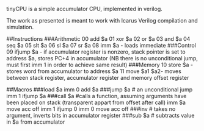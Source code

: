tinyCPU is a simple accumulator CPU, implemented in verilog.

The work as presented is meant to work with Icarus Verilog compilation and simulation.

##Instructions
###Arithmetic
00 add \$a
01 xor \$a
02 or \$a
03 and \$a
04 seq \$a
05 slt \$a
06 sl \$a
07 sr \$a
08 imm \$a - loads immediate 
###Control
09 ifjump \$a - if accumulator register is nonzero, stack pointer is set to address \$a, stores PC+4 in accumulator (NB there is no unconditional jump, must first imm 1 in order to achieve same result)
###Memory
10 store \$a - stores word from accumulator to address \$a
11 move \$a1 \$a2- moves between stack register, accumulator register and memory offset register

##Macros
###load \$a
imm 0
add $a
###jump \$a
\# an unconditional jump
imm 1
ifjump \$a
###call \$a 
\#calls a function, assuming arguments have been placed on stack (transparent appart from offset after call)
imm \$a
move acc off
imm 1
ifjump 0
imm 0
move acc off
###inv
\# takes no argument, inverts bits in accumulator register
###sub \$a
\# subtracts value in $a from accumulator